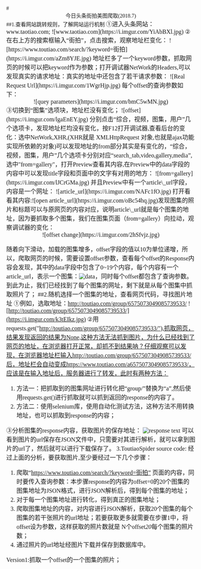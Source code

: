 <font face= '微软雅黑'>
# <center>今日头条街拍美图爬取(2018.7)</center>
##1.查看网站跳转规则，了解网站运行机制
<font size = 3>①进入头条网站：www.taotiao.com;
![www.taotiao.com](https://i.imgur.com/YiAbBXl.jpg)
②在右上方的搜索框输入“街拍”，点击搜索，观察地址栏变化：
![https://www.toutiao.com/search/?keyword=街拍](https://i.imgur.com/aZm8YJE.jpg)
地址栏多了一个keyword参数，抓取网页的时候可以把keyword作为参数；打开调试器NetWork的Headers,可以发现真实的请求地址：真实的地址中还包含了若干请求参数：
![Real Request Url](https://i.imgur.com/1WgrHjp.jpg)
每个offset的查询参数如下：
<center>![quey parameters](https://i.imgur.com/bmC5wMN.jpg)</center>
③切换到“图集”选项块，地址栏没有变化；
![offset](https://i.imgur.com/lgaEnEY.jpg)
分别点击“综合，视频，图集，用户”几个选项卡，发现地址栏均没有变化，按F12打开调试器,查看后台的变化：选中NetWork,XHR,(XHR就是 XMLHttpRequest 对象,也就是ajax功能实现所依赖的对象)可以发现地址的from部分其实是有变化的，“综合，视频，图集，用户”几个选项卡分别对应“search_tab,video,gallery,media”,选中"from=gallery"，打开Preview查看其内容,在Preview中的data字段的内容中可以发现title字段和页面中的文字有对用的地方：
![from=gallery](https://i.imgur.com/lJCrGMa.jpg)
并且Preview中有一个article\_url字段，内容是一个网址：
![article_url](https://i.imgur.com/NAFc1fO.jpg)
打开看看其内容:![open article_url](https://i.imgur.com/oBc54hq.jpg)发现图集的照片和标题可以与原网页的内容对应，说明article\_url就是每个图集的地址，因为要抓取多个图集，我们在图集页面（from=gallery）向拉动，观察调试器的变化：
<center>![offset change](https://i.imgur.com/2hSfvjz.jpg)</center>

随着向下滑动，加载的图集增多，offset字段的值以10为单位递增，所以，爬取网页的时候，需要设置offset参数，查看每个offset的Response内容会发现，其中的data字段中包含了0~19个内容，每个内容有一个article\_url，表示一个图集：![data](https://i.imgur.com/5JSNzkl.jpg)，同时每个offset都包含了查询参数。
到此为止，我们已经找到了每个图集的网址，剩下就是从每个图集中抓取照片了；
##2.随机选择一个图集的地址，查看网页代码，寻找图片地址
<font size = 3>①例如，选取地址：http://toutiao.com/group/6575073049085739533/
![http://toutiao.com/group/6575073049085739533/](https://i.imgur.com/k3tEIkz.jpg)
②用requests.get("http://toutiao.com/group/6575073049085739533/"),抓取网页，结果发现返回的结果为None,这种方法无法抓到图片，为什么已经找到了网页的地址，在浏览器打开正常，却抓不到结果呐？仔细观察可以发现，在浏览器地址栏输入http://toutiao.com/group/6575073049085739533/后，地址栏会自动变成https://www.toutiao.com/a6575073049085739533/，应该是在输入地址后，服务器进行了转发，此时有两种方法：

1. 方法一：把抓取到的图集网址进行转化把“group/”替换为“a”,然后使用requests.get()进行抓取就可以抓到返回的response的内容了。
2. 方法二：使用selenium库，使用自动化测试方法，这种方法不用转换地址，也可以抓取到response的内容；

③分析图集的response内容，获取图片的保存地址：
![response text](https://i.imgur.com/m52PMx5.jpg)
可以看到图片的url保存在JSON文件中，只需要对其进行解析，就可以拿到图片的url了，然后就可以进行下载保存了。
3.ToutiaoSpider source code:
经过上面的分析，要获取图片,至少要经过一下几个步骤：

1. 爬取“https://www.toutiao.com/search/?keyword=街拍” 页面的内容，同时要传入查询参数：本步骤response的内容为offset=0的20个图集的图集地址为JSON格式，进行JSON解析后，得到每个图集的地址；
2. 对于每一个图集地址进行转化，得到真正的图集地址；
3. 爬取图集地址的内容，对内容进行JSON解析，获取20个图集的每个图集的若干张照片的url地址；若要获取更多就需要在步骤1中，将offset设为参数，这样获取的照片数就是 N个offset*20*每个图集的照片数；
4. 通过照片的url地址经图片下载并保存到数据库中。

Version1:抓取一个offset的一个图集的照片；
</font>





